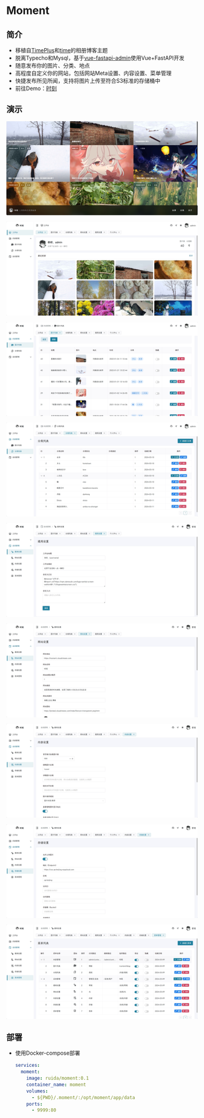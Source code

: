 # Moment

## 简介

- 移植自[TimePlus](https://github.com/zhheo/TimePlus)和[time](https://github.com/wclk/time)的相册博客主题
- 脱离Typecho和Mysql，基于[vue-fastapi-admin](https://github.com/mizhexiaoxiao/vue-fastapi-admin)使用Vue+FastAPI开发
- 随意发布你的图片、分类、地点
- 高程度自定义你的网站，包括网站Meta设置、内容设置、菜单管理
- 快捷发布所见所闻，支持将图片上传至符合S3标准的存储桶中
- 前往Demo：[时刻](https://moment.cloudchewie.com/)

## 演示

![web](./img/web.png)

![admin-workbench](./img/admin-workbench.png)

![admin-blogs](./img/admin-blogs.png)

![admin-categories](./img/admin-categories.png)

![admin-general-setting](./img/admin-general-setting.png)

![admin-meta-setting](./img/admin-meta-setting.png)

![admin-content-setting](./img/admin-content-setting.png)

![admin-storage-setting](./img/admin-storage-setting.png)

![admin-menu-setting](./img/admin-menu-setting.png)

## 部署

- 使用Docker-compose部署

  ```yaml
  services:
    moment:
      image: ruida/moment:0.1
      container_name: moment
      volumes:
        - ${PWD}/.moment/:/opt/moment/app/data
      ports:
        - 9999:80
  ```
